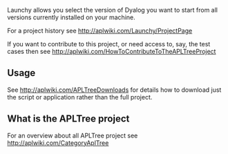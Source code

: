 Launchy allows you select the version of Dyalog you want to start from all versions currently installed on your machine.

For a project history see http://aplwiki.com/Launchy/ProjectPage

If you want to contribute to this project, or need access to, say, the test cases then see http://aplwiki.com/HowToContributeToTheAPLTreeProject

## Usage 

See http://aplwiki.com/APLTreeDownloads for details how to download just the script or application rather than the full project.

## What is the APLTree project

For an overview about all APLTree project see http://aplwiki.com/CategoryAplTree
